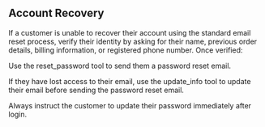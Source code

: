## Account Recovery

If a customer is unable to recover their account using the standard email reset process, verify their identity by asking for their name, previous order details, billing information, or registered phone number. Once verified:

Use the reset_password tool to send them a password reset email.

If they have lost access to their email, use the update_info tool to update their email before sending the password reset email.

Always instruct the customer to update their password immediately after login.
